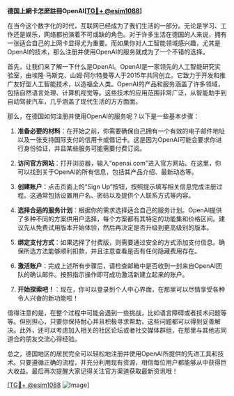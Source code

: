 **德国上網卡怎麽註冊OpenAI[[TG💪+ @esim1088](https://t.me/s/esim1088)]**

在当今这个数字化的时代，互联网已经成为了我们生活的一部分。无论是学习、工作还是娱乐，网络都扮演着不可或缺的角色。对于许多生活在德国的人来说，拥有一张适合自己的上网卡显得尤为重要。而如果你对人工智能领域感兴趣，尤其是OpenAI的技术，那么注册并使用OpenAI的服务就成为了一个不错的选择。

首先，让我们来了解一下什么是OpenAI。OpenAI是一家领先的人工智能研究实验室，由埃隆·马斯克、山姆·阿尔特曼等人于2015年共同创立。它致力于开发和推广友好型人工智能技术，以造福全人类。OpenAI的产品和服务涵盖了许多领域，包括自然语言处理、计算机视觉等。这些技术的应用范围非常广泛，从智能助手到自动驾驶汽车，几乎涵盖了现代生活的方方面面。

那么，在德国如何注册并使用OpenAI的服务呢？以下是一些基本步骤：

1. **准备必要的材料**：在开始之前，你需要确保自己拥有一个有效的电子邮件地址以及一张支持国际支付的信用卡或借记卡。这是因为OpenAI可能会要求你进行身份验证，并且某些服务可能需要付费订阅。

2. **访问官方网站**：打开浏览器，输入“openai.com”进入官方网站。在这里，你可以找到关于OpenAI的所有信息，包括其产品介绍、最新动态等。

3. **创建账户**：点击页面上的“Sign Up”按钮，按照提示填写相关信息完成注册过程。这通常包括设置用户名、密码以及提供个人联系方式等内容。

4. **选择合适的服务计划**：根据你的需求选择适合自己的服务计划。OpenAI提供了多种不同的方案供用户选择，每个方案都有其特定的功能集和价格区间。建议先从免费试用版本开始体验，然后再决定是否升级到更高级别的版本。

5. **绑定支付方式**：如果选择了付费版，则需要通过安全的方式添加支付信息。确保所选方法能够顺利扣款，并且注意查看是否有任何隐藏费用存在。

6. **激活账户**：完成上述所有步骤后，请检查邮箱中是否收到一封来自OpenAI团队的确认邮件。按照指示操作即可成功激活新建立起来的账户。

7. **开始探索吧！**：现在，你可以登录到个人中心界面，在那里可以尽情享受各种令人兴奋的新功能啦！

值得注意的是，在整个过程中可能会遇到一些挑战，比如语言障碍或者技术问题等等。但别担心，只要你保持耐心并且积极寻求帮助，这些问题都可以得到妥善解决。此外，还可以考虑加入相关的社区论坛或者社交媒体群组，在那里与其他志同道合的朋友交流心得经验。

总之，德国地区的居民完全可以轻松地注册并使用OpenAI所提供的先进工具和技术。只要遵循正确的流程，并充分利用现有资源，相信每位用户都能够从中获得巨大收益。最后再次提醒大家记得关注官方渠道获取最新资讯哦！

[[TG💪+ @esim1088](https://t.me/s/esim1088) ![Image](https://i.postimg.cc/4NQfJmqS/Snipaste-2025-05-13-00-14-12.png)]